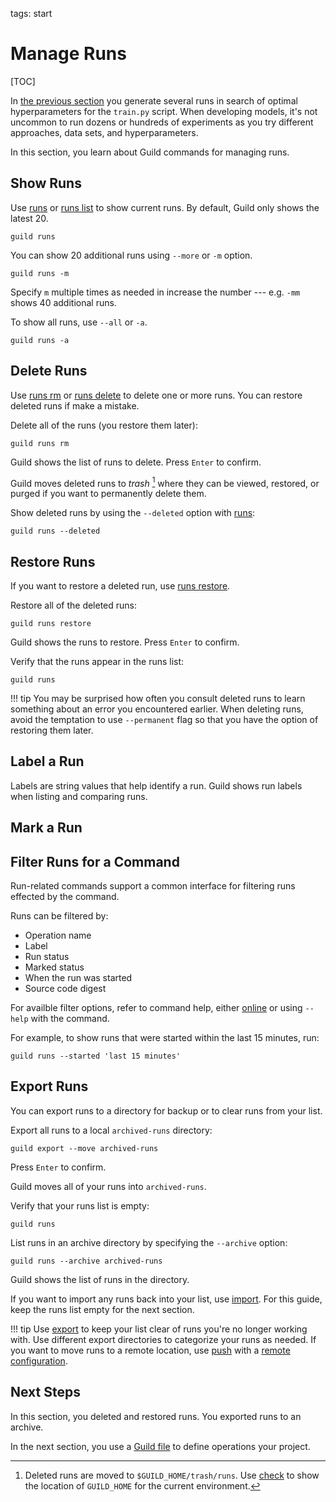 tags: start

# Manage Runs

[TOC]

In [the previous section](optimize.md) you generate several runs in
search of optimal hyperparameters for the `train.py` script. When
developing models, it's not uncommon to run dozens or hundreds of
experiments as you try different approaches, data sets, and
hyperparameters.

In this section, you learn about Guild commands for managing runs.

## Show Runs

Use [runs](cmd:runs) or [runs list](cmd:runs-list) to show current
runs. By default, Guild only shows the latest 20.

``` command
guild runs
```

You can show 20 additional runs using `--more` or `-m` option.

``` command
guild runs -m
```

Specify `m` multiple times as needed in increase the number ---
e.g. `-mm` shows 40 additional runs.

To show all runs, use `--all` or `-a`.

``` command
guild runs -a
```

## Delete Runs

Use [runs rm](cmd:runs-rm) or [runs delete](cmd:runs-delete) to delete
one or more runs. You can restore deleted runs if make a mistake.

Delete all of the runs (you restore them later):

``` command
guild runs rm
```

Guild shows the list of runs to delete. Press `Enter` to confirm.

Guild moves deleted runs to *trash* [^trash] where they can be viewed,
restored, or purged if you want to permanently delete them.

[^trash]: Deleted runs are moved to `$GUILD_HOME/trash/runs`. Use
    [check](cmd:check) to show the location of `GUILD_HOME` for the
    current environment.

Show deleted runs by using the `--deleted` option with
[runs](cmd:runs):

``` command
guild runs --deleted
```

## Restore Runs

If you want to restore a deleted run, use [runs
restore](cmd:runs-restore).

Restore all of the deleted runs:

``` command
guild runs restore
```

Guild shows the runs to restore. Press `Enter` to confirm.

Verify that the runs appear in the runs list:

``` command
guild runs
```

!!! tip
    You may be surprised how often you consult deleted runs to
    learn something about an error you encountered earlier. When
    deleting runs, avoid the temptation to use `--permanent` flag so
    that you have the option of restoring them later.

## Label a Run

Labels are string values that help identify a run. Guild shows run
labels when listing and comparing runs.

## Mark a Run

## Filter Runs for a Command

Run-related commands support a common interface for filtering runs
effected by the command.

Runs can be filtered by:

- Operation name
- Label
- Run status
- Marked status
- When the run was started
- Source code digest

For availble filter options, refer to command help, either
[online](/commands) or using `--help` with the command.

For example, to show runs that were started within the last 15
minutes, run:

``` command
guild runs --started 'last 15 minutes'
```

## Export Runs

You can export runs to a directory for backup or to clear runs from
your list.

Export all runs to a local `archived-runs` directory:

``` command
guild export --move archived-runs
```

Press `Enter` to confirm.

Guild moves all of your runs into `archived-runs`.

Verify that your runs list is empty:

``` command
guild runs
```

List runs in an archive directory by specifying the `--archive`
option:

``` command
guild runs --archive archived-runs
```

Guild shows the list of runs in the directory.

If you want to import any runs back into your list, use
[import](cmd:import). For this guide, keep the runs list empty for the
next section.

!!! tip
    Use [export](cmd:export) to keep your list clear of runs
    you're no longer working with. Use different export directories to
    categorize your runs as needed. If you want to move runs to a
    remote location, use [push](cmd:push) with a [remote
    configuration](ref:remote).

## Next Steps

In this section, you deleted and restored runs. You exported runs to
an archive.

In the next section, you use a [Guild file](ref:guildfiles) to define
operations your project.
